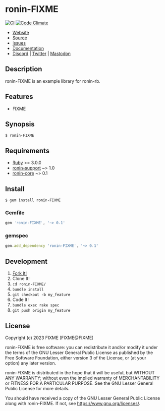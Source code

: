 # ronin-FIXME

[![CI](https://github.com/ronin-rb/ronin-FIXME/actions/workflows/ruby.yml/badge.svg)](https://github.com/ronin-rb/ronin-FIXME/actions/workflows/ruby.yml)
[![Code Climate](https://codeclimate.com/github/ronin-rb/ronin-FIXME.svg)](https://codeclimate.com/github/ronin-rb/ronin-FIXME)

* [Website](https://ronin-rb.dev/)
* [Source](https://github.com/ronin-rb/ronin-FIXME)
* [Issues](https://github.com/ronin-rb/ronin-FIXME/issues)
* [Documentation](https://ronin-rb.dev/docs/ronin-FIXME)
* [Discord](https://discord.gg/6WAb3PsVX9) |
  [Twitter](https://twitter.com/ronin_rb) |
  [Mastodon](https://infosec.exchange/@ronin_rb)

## Description

ronin-FIXME is an example library for ronin-rb.

## Features

* FIXME

## Synopsis

```shell
$ ronin-FIXME
```

## Requirements

* [Ruby] >= 3.0.0
* [ronin-support] ~> 1.0
* [ronin-core] ~> 0.1

## Install

```shell
$ gem install ronin-FIXME
```

### Gemfile

```ruby
gem 'ronin-FIXME', '~> 0.1'
```

### gemspec

```ruby
gem.add_dependency 'ronin-FIXME', '~> 0.1'
```

## Development

1. [Fork It!](https://github.com/ronin-rb/ronin-FIXME/fork)
2. Clone It!
3. `cd ronin-FIXME/`
4. `bundle install`
5. `git checkout -b my_feature`
6. Code It!
7. `bundle exec rake spec`
8. `git push origin my_feature`

## License

Copyright (c) 2023 FIXME (FIXME@FIXME)

ronin-FIXME is free software: you can redistribute it and/or modify
it under the terms of the GNU Lesser General Public License as published
by the Free Software Foundation, either version 3 of the License, or
(at your option) any later version.

ronin-FIXME is distributed in the hope that it will be useful,
but WITHOUT ANY WARRANTY; without even the implied warranty of
MERCHANTABILITY or FITNESS FOR A PARTICULAR PURPOSE.  See the
GNU Lesser General Public License for more details.

You should have received a copy of the GNU Lesser General Public License
along with ronin-FIXME.  If not, see <https://www.gnu.org/licenses/>.

[Ruby]: https://www.ruby-lang.org
[ronin-support]: https://github.com/ronin-rb/ronin-support#readme
[ronin-core]: https://github.com/ronin-rb/ronin-core#readme
